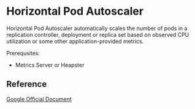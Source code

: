 # Horizontal Pod Autoscaler

Horizontal Pod Autoscaler automatically scales the number of pods in a replication controller, deployment or replica set based on observed CPU utilization or some other application-provided metrics.

Prerequsites: 

- Metrics Server or Heapster



## Reference

[Google Official Document](https://kubernetes.io/docs/tasks/run-application/horizontal-pod-autoscale-walkthrough/)